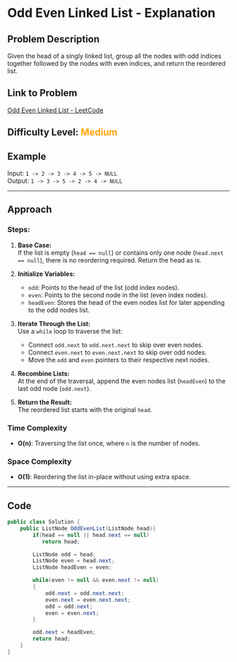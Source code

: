 # Odd Even Linked List - Explanation

## Problem Description
Given the head of a singly linked list, group all the nodes with odd indices together followed by the nodes with even indices, and return the reordered list.

## Link to Problem
[Odd Even Linked List - LeetCode](https://leetcode.com/problems/odd-even-linked-list/?envType=study-plan-v2&envId=leetcode-75)

## Difficulty Level: <span style="color: orange;">Medium</span>

## Example
Input: `1 -> 2 -> 3 -> 4 -> 5 -> NULL`  
Output: `1 -> 3 -> 5 -> 2 -> 4 -> NULL`

---

## Approach

### Steps:
1. **Base Case:**  
   If the list is empty (`head == null`) or contains only one node (`head.next == null`), there is no reordering required. Return the head as is.

2. **Initialize Variables:**  
   - `odd`: Points to the head of the list (odd index nodes).  
   - `even`: Points to the second node in the list (even index nodes).  
   - `headEven`: Stores the head of the even nodes list for later appending to the odd nodes list.

3. **Iterate Through the List:**  
   Use a `while` loop to traverse the list:
   - Connect `odd.next` to `odd.next.next` to skip over even nodes.  
   - Connect `even.next` to `even.next.next` to skip over odd nodes.  
   - Move the `odd` and `even` pointers to their respective next nodes.  

4. **Recombine Lists:**  
   At the end of the traversal, append the even nodes list (`headEven`) to the last odd node (`odd.next`).  

5. **Return the Result:**  
   The reordered list starts with the original `head`.

### Time Complexity
- **O(n)**: Traversing the list once, where `n` is the number of nodes.

### Space Complexity
- **O(1)**: Reordering the list in-place without using extra space.

---

## Code

```csharp
public class Solution {
    public ListNode OddEvenList(ListNode head){
        if(head == null || head.next == null) 
           return head;

        ListNode odd = head;
        ListNode even = head.next;
        ListNode headEven = even;

        while(even != null && even.next != null)
        {
            odd.next = odd.next.next;
            even.next = even.next.next;
            odd = odd.next;
            even = even.next;
        }

        odd.next = headEven;
        return head;
    }
}
